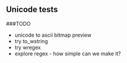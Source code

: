 ## Unicode tests

###TODO
* unicode to ascii bitmap preview
* try to_wstring
* try wregex
* explore regex - how simple can we make it?
